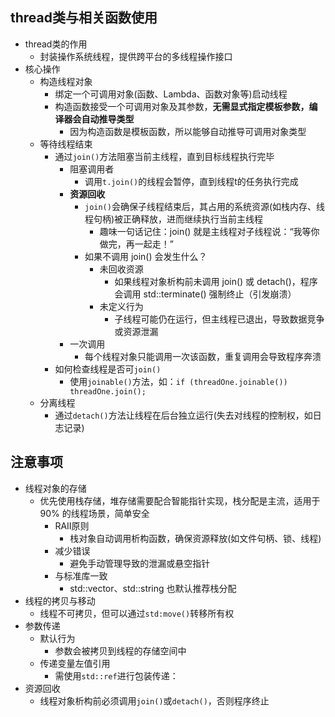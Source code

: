 ## thread类与相关函数使用
- thread类的作用
  - 封装操作系统线程，提供跨平台的多线程操作接口
- 核心操作
  - 构造线程对象
    - 绑定一个可调用对象(函数、Lambda、函数对象等)启动线程
    - 构造函数接受一个可调用对象及其参数，**无需显式指定模板参数，编译器会自动推导类型**
      - 因为构造函数是模板函数，所以能够自动推导可调用对象类型
  - 等待线程结束
    - 通过`join()`方法阻塞当前主线程，直到目标线程执行完毕
      - 阻塞调用者
        - 调用`t.join()`的线程会暂停，直到线程t的任务执行完成
      - **资源回收**
        - `join()`会确保子线程结束后，其占用的系统资源(如栈内存、线程句柄)被正确释放，进而继续执行当前主线程
          - 趣味一句话记住​​：join() 就是主线程对子线程说：“我等你做完，再一起走！”
        - 如果不调用 join() 会发生什么？
          - 未回收资源
            - 如果线程对象析构前未调用 join() 或 detach()，程序会调用 std::terminate() 强制终止（引发崩溃）
          - 未定义行为
            - 子线程可能仍在运行，但主线程已退出，导致数据竞争或资源泄漏
      - 一次调用
        - 每个线程对象只能调用一次该函数，重复调用会导致程序奔溃
    - 如何检查线程是否可`join()`
      - 使用`joinable()`方法，如：`if (threadOne.joinable()) threadOne.join();`
  - 分离线程
    - 通过`detach()`方法让线程在后台独立运行(失去对线程的控制权，如日志记录)
## 注意事项
- 线程对象的存储
  - 优先使用栈存储，堆存储需要配合智能指针实现，栈分配是主流​​，适用于 90% 的线程场景，简单安全
    - RAII原则
      - 栈对象自动调用析构函数，确保资源释放(如文件句柄、锁、线程)
    - 减少错误
      - 避免手动管理导致的泄漏或悬空指针
    - 与标准库一致
      - std::vector、std::string 也默认推荐栈分配
- 线程的拷贝与移动
  - 线程不可拷贝，但可以通过`std:move()`转移所有权
- 参数传递
  - 默认行为
    - 参数会被拷贝到线程的存储空间中
  - 传递变量左值引用
    - 需使用`std::ref`进行包装传递：
- 资源回收
  - 线程对象析构前必须调用`join()`或`detach()`，否则程序终止